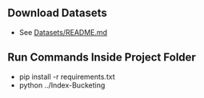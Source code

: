 ## Download Datasets
- See [Datasets/README.md](https://github.com/JeffMII/Index-Bucketing/tree/main/Datasets)

## Run Commands Inside Project Folder
- pip install -r requirements.txt
- python ../Index-Bucketing
